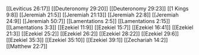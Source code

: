 [[Leviticus 26:17]]
[[Deuteronomy 29:20]]
[[Deuteronomy 29:23]]
[[1 Kings 9:8]]
[[Jeremiah 21:5]]
[[Jeremiah 21:13]]
[[Jeremiah 22:8]]
[[Jeremiah 24:9]]
[[Jeremiah 50:7]]
[[Lamentations 2:5]]
[[Lamentations 2:15]]
[[Lamentations 3:3]]
[[Ezekiel 11:9]]
[[Ezekiel 15:7]]
[[Ezekiel 16:41]]
[[Ezekiel 21:3]]
[[Ezekiel 25:2]]
[[Ezekiel 26:2]]
[[Ezekiel 28:22]]
[[Ezekiel 29:6]]
[[Ezekiel 35:3]]
[[Ezekiel 35:10]]
[[Ezekiel 39:1]]
[[Zechariah 14:2]]
[[Matthew 22:7]]
